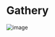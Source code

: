 # Gathery
![image](https://github.com/Kiswelrg/Gathery/assets/20332775/37ed7756-6b47-4d5b-ae17-6fc3d7ccbe1b)
